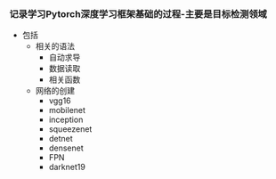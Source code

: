 ### 记录学习Pytorch深度学习框架基础的过程-主要是目标检测领域

- 包括
  - 相关的语法
    - 自动求导
    - 数据读取
    - 相关函数
  - 网络的创建
    - vgg16
    - mobilenet
    - inception
    - squeezenet
    - detnet
    - densenet
    - FPN
    - darknet19